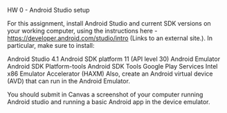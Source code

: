 HW 0 - Android Studio setup 


For this assignment, install Android Studio and current SDK versions on your working computer, using the instructions here - https://developer.android.com/studio/intro (Links to an external site.). In particular, make sure to install:

Android Studio 4.1
Android SDK platform 11 (API level 30) 
Android Emulator
Android SDK Platform-tools
Android SDK Tools
Google Play Services
Intel x86 Emulator Accelerator (HAXM)
Also, create an Android virtual device (AVD) that can run in the Android Emulator.

You should submit in Canvas a screenshot of your computer running Android studio and running a basic Android app in the device emulator.